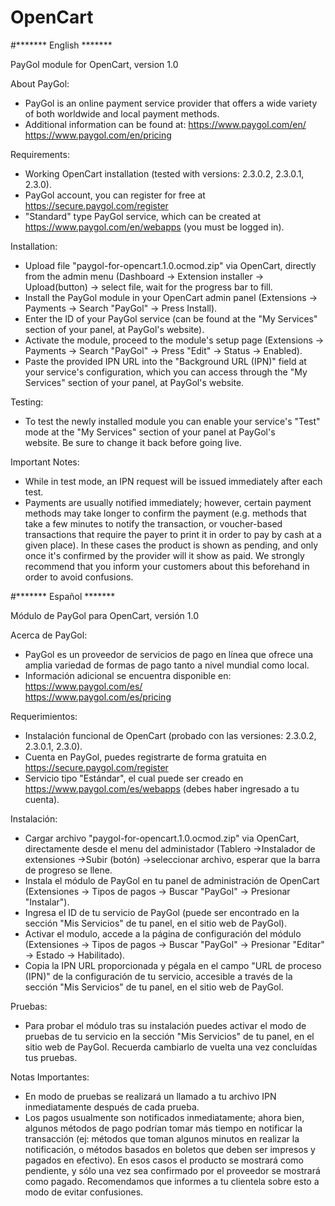 # OpenCart
#******* English *******

PayGol module for OpenCart, version 1.0


About PayGol:

- PayGol is an online payment service provider that offers a wide variety of both worldwide and local payment methods.
- Additional information can be found at:
  https://www.paygol.com/en/  
  https://www.paygol.com/en/pricing
    

Requirements:

- Working OpenCart installation (tested with versions: 2.3.0.2, 2.3.0.1, 2.3.0).
- PayGol account, you can register for free at https://secure.paygol.com/register
- "Standard" type PayGol service, which can be created at https://www.paygol.com/en/webapps (you must be logged in).
  
  
Installation:

- Upload file "paygol-for-opencart.1.0.ocmod.zip" via OpenCart, directly from the admin menu (Dashboard -> Extension installer -> Upload(button) -> select file, wait for the progress bar to fill.
- Install the PayGol module in your OpenCart admin panel (Extensions -> Payments -> Search "PayGol" -> Press Install).
- Enter the ID of your PayGol service (can be found at the "My Services" section of your panel, at PayGol's website).
- Activate the module, proceed to the module's setup page (Extensions -> Payments -> Search "PayGol" -> Press "Edit" -> Status -> Enabled).
- Paste the provided IPN URL into the "Background URL (IPN)" field at your service's configuration, which you can access through 
  the "My Services" section of your panel, at PayGol's website.
  

Testing:

- To test the newly installed module you can enable your service's "Test" mode at the "My Services" section of your panel 
  at PayGol's website. Be sure to change it back before going live.


Important Notes:

- While in test mode, an IPN request will be issued immediately after each test.
- Payments are usually notified immediately; however, certain payment methods may take longer to confirm the payment 
  (e.g. methods that take a few minutes to notify the transaction, or voucher-based transactions that require the payer 
  to print it in order to pay by cash at a given place). In these cases the product is shown as pending, and only 
  once it's confirmed by the provider will it show as paid. We strongly recommend that you inform your customers about this 
  beforehand in order to avoid confusions.



#******* Español *******

Módulo de PayGol para OpenCart, versión 1.0


Acerca de PayGol:

- PayGol es un proveedor de servicios de pago en línea que ofrece una amplia variedad de formas de pago tanto a nivel mundial como local.
- Información adicional se encuentra disponible en:
  https://www.paygol.com/es/  
  https://www.paygol.com/es/pricing


Requerimientos:

- Instalación funcional de OpenCart (probado con las versiones: 2.3.0.2, 2.3.0.1, 2.3.0).
- Cuenta en PayGol, puedes registrarte de forma gratuita en https://secure.paygol.com/register
- Servicio tipo "Estándar", el cual puede ser creado en https://www.paygol.com/es/webapps (debes haber ingresado a tu cuenta).
  
  
Instalación:

- Cargar archivo "paygol-for-opencart.1.0.ocmod.zip" via OpenCart, directamente desde el menu del administador (Tablero ->Instalador de extensiones ->Subir (botón) ->seleccionar archivo, esperar que la barra de progreso se llene.
- Instala el módulo de PayGol en tu panel de administración de OpenCart (Extensiones -> Tipos de pagos -> Buscar "PayGol" -> Presionar "Instalar").
- Ingresa el ID de tu servicio de PayGol (puede ser encontrado en la sección "Mis Servicios" de tu panel, en el sitio web de PayGol).
- Activar el modulo, accede a la página de configuración del módulo (Extensiones -> Tipos de pagos -> Buscar "PayGol" -> Presionar "Editar" -> Estado -> Habilitado).
- Copia la IPN URL proporcionada y pégala en el campo "URL de proceso (IPN)" de la configuración de tu servicio, accesible a través de 
  la sección "Mis Servicios" de tu panel, en el sitio web de PayGol.
  
    
Pruebas:

- Para probar el módulo tras su instalación puedes activar el modo de pruebas de tu servicio en la sección "Mis Servicios" 
  de tu panel, en el sitio web de PayGol. Recuerda cambiarlo de vuelta una vez concluídas tus pruebas.


Notas Importantes:

- En modo de pruebas se realizará un llamado a tu archivo IPN inmediatamente después de cada prueba.
- Los pagos usualmente son notificados inmediatamente; ahora bien, algunos métodos de pago podrían tomar más tiempo en notificar 
  la transacción (ej: métodos que toman algunos minutos en realizar la notificación, o métodos basados en boletos que deben ser 
  impresos y pagados en efectivo). En esos casos el producto se mostrará como pendiente, y sólo una vez sea confirmado por el 
  proveedor se mostrará como pagado. Recomendamos que informes a tu clientela sobre esto a modo de evitar confusiones.
  
